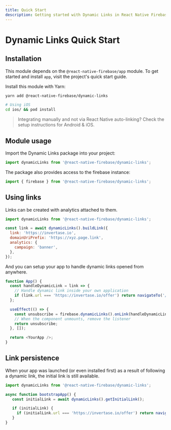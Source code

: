 ```yaml
---
title: Quick Start
description: Getting started with Dynamic Links in React Native Firebase
---
```


# Dynamic Links Quick Start

## Installation

This module depends on the `@react-native-firebase/app` module. To get started and install `app`,
visit the project's <Anchor version={false} group={false} href="/quick-start">quick start</Anchor> guide.

Install this module with Yarn:

```bash
yarn add @react-native-firebase/dynamic-links

# Using iOS
cd ios/ && pod install
```

> Integrating manually and not via React Native auto-linking? Check the setup instructions for <Anchor version group href="/android">Android</Anchor> & <Anchor version group href="/ios">iOS</Anchor>.

## Module usage

Import the Dynamic Links package into your project:

```js
import dynamicLinks from '@react-native-firebase/dynamic-links';
```

The package also provides access to the firebase instance:

```js
import { firebase } from '@react-native-firebase/dynamic-links';
```

## Using links

Links can be created with analytics attached to them.

```js
import dynamicLinks from '@react-native-firebase/dynamic-links';

const link = await dynamicLinks().buildLink({
  link: 'https://invertase.io',
  domainUriPrefix: 'https://xyz.page.link',
  analytics: {
    campaign: 'banner',
  },
});
```

And you can setup your app to handle dynamic links opened from anywhere.

```js
function App() {
  const handleDynamicLink = link => {
    // Handle dynamic link inside your own application
    if (link.url === 'https://invertase.io/offer') return navigateTo('/offers');
  };

  useEffect(() => {
    const unsubscribe = firebase.dynamicLinks().onLink(handleDynamicLink);
    // When the component unmounts, remove the listener
    return unsubscribe;
  }, []);

  return <YourApp />;
}
```

## Link persistence

When your app was launched (or even installed first) as a result of following a dynamic link, the initial link is still available.

```js
import dynamicLinks from '@react-native-firebase/dynamic-links';

async function bootstrapApp() {
   const initialLink = await dynamicLinks().getInitialLink();

   if (initialLink) {
     if (initialLink.url === 'https://invertase.io/offer') return navigateTo('/offers')
   }
}
```
